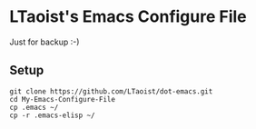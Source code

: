 LTaoist's Emacs Configure File 
==============================

Just for backup :-)

Setup
-----

    git clone https://github.com/LTaoist/dot-emacs.git
    cd My-Emacs-Configure-File
	cp .emacs ~/
	cp -r .emacs-elisp ~/

